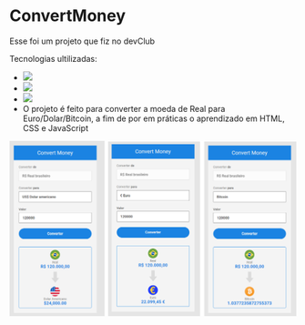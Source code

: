 # ConvertMoney

Esse foi um projeto que fiz no devClub

Tecnologias ultilizadas:
 - <img  src = "https://img.shields.io/badge/HTML5-E34F26?style=for-the-badge&logo=html5&logoColor=white"/>
 - <img  src = "https://img.shields.io/badge/CSS3-1572B6?style=for-the-badge&logo=css3&logoColor=white"/>
 - <img src = "https://img.shields.io/badge/JavaScript-F7DF1E?style=for-the-badge&logo=javascript&logoColor=black"/>
 - O projeto é feito para converter a moeda de Real para Euro/Dolar/Bitcoin, a fim de por em práticas o aprendizado em HTML, CSS e JavaScript
  <img src="https://github.com/miguelfiais/ConvertMoney/blob/main/img/exemplos.png?raw=true"/>
